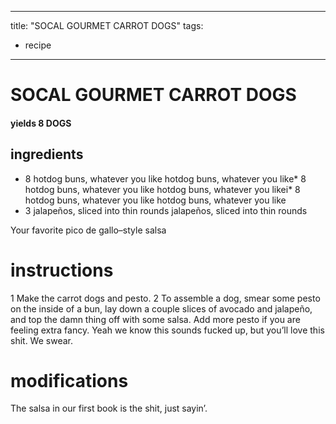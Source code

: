 

	
---
title: "SOCAL GOURMET CARROT DOGS"
tags:
  - recipe
---
# SOCAL GOURMET CARROT DOGS
#### yields 8 DOGS
## ingredients
* 8 hotdog buns, whatever you like hotdog buns, whatever you like* 8 hotdog buns, whatever you like hotdog buns, whatever you likei* 8 hotdog buns, whatever you like hotdog buns, whatever you like
* 3 jalapeños, sliced into thin rounds jalapeños, sliced into thin rounds

Your favorite pico de gallo–style salsa

# instructions
1 Make the carrot dogs and pesto.
2 To assemble a dog, smear some pesto on the inside of a bun, lay down a couple slices of avocado and jalapeño, and top the damn thing off with some salsa. Add more pesto if you are feeling extra fancy. Yeah we know this sounds fucked up, but you’ll love this shit. We swear.

# modifications

The salsa in our first book is the shit, just sayin’.
	

